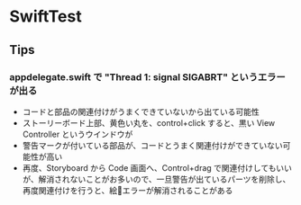 # SwiftTest

## Tips


### appdelegate.swift で "Thread 1: signal SIGABRT" というエラーが出る
- コードと部品の関連付けがうまくできていないから出ている可能性
- ストーリーボード上部、黄色い丸を、control+click すると、黒い View Controller というウインドウが
- 警告マークが付いている部品が、コードとうまく関連付けができていない可能性が高い
- 再度、Storyboard から Code 画面へ、Control+drag で関連付けしてもいいが、解消されないことがお多いので、一旦警告が出ているパーツを削除し、再度関連付けを行うと、絵エラーが解消されることがある
